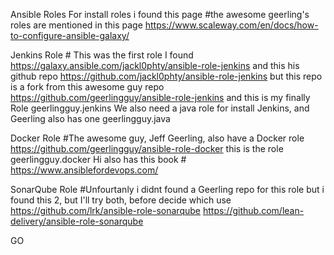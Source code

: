 Ansible Roles
  For install roles i found this page
  #the awesome geerling's roles are mentioned in this page
  https://www.scaleway.com/en/docs/how-to-configure-ansible-galaxy/

  Jenkins Role
      # This was the first role I found
      https://galaxy.ansible.com/jackl0phty/ansible-role-jenkins
      and this his github repo
      https://github.com/jackl0phty/ansible-role-jenkins
      but this repo is a fork from this awesome guy repo
      https://github.com/geerlingguy/ansible-role-jenkins
      and this is my finally Role
      geerlingguy.jenkins
      We also need a java role for install Jenkins, and Geerling also has one
      geerlingguy.java
  
  Docker Role
      #The awesome guy, Jeff Geerling, also have a Docker role
      https://github.com/geerlingguy/ansible-role-docker
      this is the role
      geerlingguy.docker
      Hi also has this book
      # https://www.ansiblefordevops.com/
      
  SonarQube Role
      #Unfourtanly i didnt found a Geerling repo for this role
      but i found this 2, but I'll try both, before decide which use
      https://github.com/lrk/ansible-role-sonarqube
      https://github.com/lean-delivery/ansible-role-sonarqube
      
      
 GO
    

  

